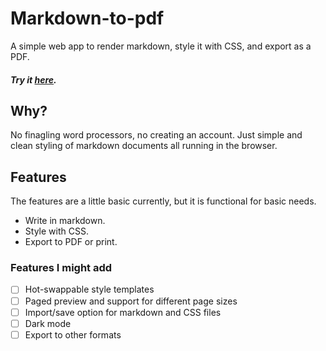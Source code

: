 # Markdown-to-pdf
A simple web app to render markdown, style it with CSS, and export as a PDF.  
##### Try it [here](https://brysongoad.github.io/markdown-to-pdf/).

## Why?
No finagling word processors, no creating an account. Just simple and clean styling of markdown documents all running in the browser.  

## Features
The features are a little basic currently, but it is functional for basic needs.
- Write in markdown.
- Style with CSS.
- Export to PDF or print.
### Features I might add
- [ ] Hot-swappable style templates
- [ ] Paged preview and support for different page sizes
- [ ] Import/save option for markdown and CSS files
- [ ] Dark mode
- [ ] Export to other formats
